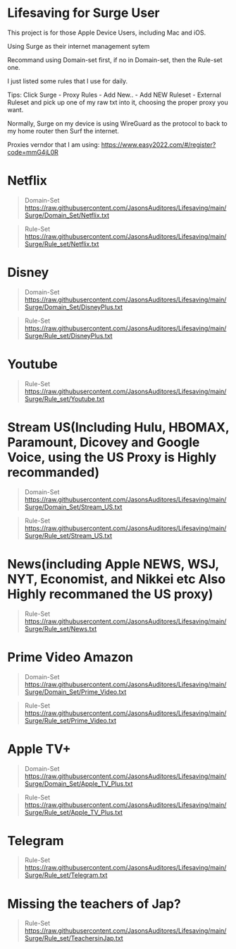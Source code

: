 # Lifesaving for Surge User
This project is for those Apple Device Users, including Mac and iOS.

Using Surge as their internet management sytem

Recommand using Domain-set first, if no in Domain-set, then the Rule-set one.

I just listed some rules that I use for daily.

Tips: Click Surge - Proxy Rules - Add New.. - Add NEW Ruleset - External Ruleset and pick up one of my raw txt into it, choosing the proper proxy you want.

Normally, Surge on my device is using WireGuard as the protocol to back to my home router then Surf the internet.

Proxies verndor that I am using: https://www.easy2022.com/#/register?code=mmG4jL0R
# Netflix
> Domain-Set
https://raw.githubusercontent.com/JasonsAuditores/Lifesaving/main/Surge/Domain_Set/Netflix.txt

> Rule-Set
https://raw.githubusercontent.com/JasonsAuditores/Lifesaving/main/Surge/Rule_set/Netflix.txt
# Disney
> Domain-Set https://raw.githubusercontent.com/JasonsAuditores/Lifesaving/main/Surge/Domain_Set/DisneyPlus.txt

> Rule-Set
https://raw.githubusercontent.com/JasonsAuditores/Lifesaving/main/Surge/Rule_set/DisneyPlus.txt
# Youtube
> Rule-Set
https://raw.githubusercontent.com/JasonsAuditores/Lifesaving/main/Surge/Rule_set/Youtube.txt
# Stream US(Including Hulu, HBOMAX, Paramount, Dicovey and Google Voice, using the US Proxy is Highly recommanded)
> Domain-Set
https://raw.githubusercontent.com/JasonsAuditores/Lifesaving/main/Surge/Domain_Set/Stream_US.txt

> Rule-Set
https://raw.githubusercontent.com/JasonsAuditores/Lifesaving/main/Surge/Rule_set/Stream_US.txt
# News(including Apple NEWS, WSJ, NYT, Economist, and Nikkei etc Also Highly recommaned the US proxy)
> Rule-Set
https://raw.githubusercontent.com/JasonsAuditores/Lifesaving/main/Surge/Rule_set/News.txt
# Prime Video Amazon
> Domain-Set
https://raw.githubusercontent.com/JasonsAuditores/Lifesaving/main/Surge/Domain_Set/Prime_Video.txt

> Rule-Set
https://raw.githubusercontent.com/JasonsAuditores/Lifesaving/main/Surge/Rule_set/Prime_Video.txt
# Apple TV+
> Domain-Set
https://raw.githubusercontent.com/JasonsAuditores/Lifesaving/main/Surge/Domain_Set/Apple_TV_Plus.txt

> Rule-Set
https://raw.githubusercontent.com/JasonsAuditores/Lifesaving/main/Surge/Rule_set/Apple_TV_Plus.txt
# Telegram
> Rule-Set
https://raw.githubusercontent.com/JasonsAuditores/Lifesaving/main/Surge/Rule_set/Telegram.txt
# Missing the teachers of Jap? 
> Rule-Set
https://raw.githubusercontent.com/JasonsAuditores/Lifesaving/main/Surge/Rule_set/TeachersinJap.txt
